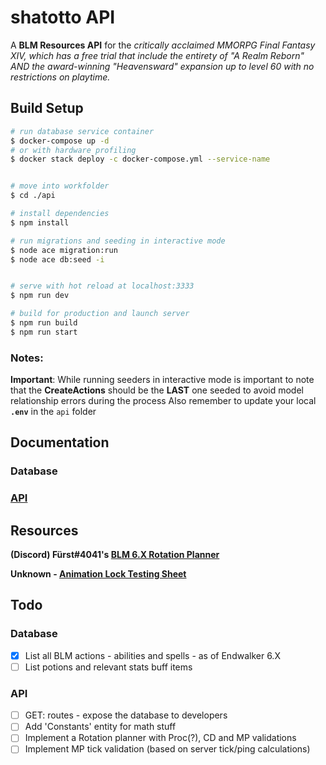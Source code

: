 # shatotto API

A **BLM Resources API** for the _critically acclaimed MMORPG Final Fantasy XIV, which has a free trial that include the entirety of "A Realm Reborn" AND the award-winning "Heavensward" expansion up to level 60 with no restrictions on playtime._

## Build Setup

```bash
# run database service container
$ docker-compose up -d
# or with hardware profiling
$ docker stack deploy -c docker-compose.yml --service-name


# move into workfolder
$ cd ./api

# install dependencies
$ npm install

# run migrations and seeding in interactive mode
$ node ace migration:run
$ node ace db:seed -i


# serve with hot reload at localhost:3333
$ npm run dev

# build for production and launch server
$ npm run build
$ npm run start
```

### Notes:
**Important**: While running seeders in interactive mode is important to note that the **CreateActions** should be the **LAST** one seeded to avoid model relationship errors during the process
Also remember to update your local **```.env```** in the ```api``` folder

## Documentation
### Database
### [API](https://docs.google.com/document/d/e/2PACX-1vQtvc8HKQoyUYFAH3y-NjzSe-_1axSy3S59sIgdcyFjwUHc9NosD-be9WlxA8LkdHZFhENDvBQTjnVI/pub)
## Resources

**(Discord) Fürst#4041's [BLM 6.X Rotation Planner](https://docs.google.com/spreadsheets/d/1qbOY5WSfgzoCyHyzTJMJCl_7q6yfm3TErjs-8GyrAZ0/edit)**

**Unknown - [Animation Lock Testing Sheet](https://docs.google.com/spreadsheets/d/1a_losYixVC6clbw4ZUR5EqKt6t14gpUKlKxJNQF-UG0/edit#gid=0)**

## Todo

### Database
- [X] List all BLM actions  - abilities and spells - as of Endwalker 6.X
- [ ] List potions and relevant stats buff items

### API
- [ ] GET: routes - expose the database to developers
- [ ] Add 'Constants' entity for math stuff
- [ ] Implement a Rotation planner with Proc(?), CD and MP validations
- [ ] Implement MP tick validation (based on server tick/ping calculations)
